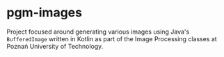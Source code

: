 # pgm-images
Project focused around generating various images using Java's `BufferedImage` written in
Kotlin as part of the Image Processing classes at Poznań University of Technology.
